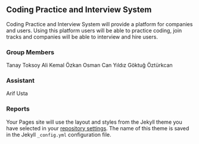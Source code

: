 ## Coding Practice and Interview System

Coding Practice and Interview System will provide a platform for companies and users. Using this platform users will be able to practice coding, join tracks and companies will be able to interview and hire users. 

### Group Members
Tanay Toksoy
Ali Kemal Özkan
Osman Can Yıldız
Göktuğ Öztürkcan

### Assistant
Arif Usta


### Reports

Your Pages site will use the layout and styles from the Jekyll theme you have selected in your [repository settings](https://github.com/alikemalozkan/CS353--Coding-Practice/settings). The name of this theme is saved in the Jekyll `_config.yml` configuration file.


